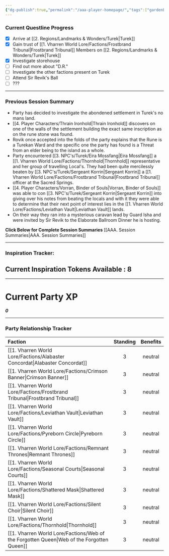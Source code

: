 ```yaml
---
{"dg-publish":true,"permalink":"/aaa-player-homepage/","tags":["gardenEntry"]}
---
```



### Current Questline Progress



- [x] Arrive at [[2. Regions/Landmarks & Wonders/Turek\|Turek]]
- [x] Gain trust of [[1. Vharren World Lore/Factions/Frostbrand Tribunal\|Frostbrand Tribunal]] Members on [[2. Regions/Landmarks & Wonders/Turek\|Turek]]
- [x] Investigate storehouse
- [ ] Find out more about "D.R."
- [ ] Investigate the other factions present on Turek
- [ ] Attend Sir Revik's Ball
- [ ] ???

---
### Previous Session Summary

<div class="transclusion internal-embed is-loaded"><div class="markdown-embed">



- Party has decided to investigate the abondened settlement in Turek's no mans land.
- [[4. Player Characters/Thrain Ironhold\|Thrain Ironhold]] discovers on one of the walls of the settlement building the exact same inscription as on the rune stone was found.
- Rovik once accepted into the folds of the party explains that the Rune is a Turekan Ward and the specific one the party has found is a Threat from an elder being to the island as a whole.
- Party encountered [[3. NPC's/Turek/Eira Mossfang\|Eira Mossfang]] a [[1. Vharren World Lore/Factions/Thornhold\|Thornhold]] representative and her group of travelling Local's. They had been quite mercilessly beaten by [[3. NPC's/Turek/Sergeant Korrin\|Sergeant Korrin]] a [[1. Vharren World Lore/Factions/Frostbrand Tribunal\|Frostbrand Tribunal]] officer at the Sacred Springs.
- [[4. Player Characters/Vorran, Binder of Souls\|Vorran, Binder of Souls]] was able to con [[3. NPC's/Turek/Sergeant Korrin\|Sergeant Korrin]] into giving over his notes from beating the locals and with it they were able to determine that their next point of interest lies in the [[1. Vharren World Lore/Factions/Leviathan Vault\|Leviathan Vault]] lands.
- On their way they ran into a mysterious caravan lead by Guard Isha and were invited by Sir Revik to the Elaborate Ballroom Dinner he is hosting.

</div></div>



**Click Below for Complete Session Summaries**
[[AAA. Session Summaries\|AAA. Session Summaries]]

---
### Inspiration Tracker:
## Current Inspiration Tokens Available : 8

---



# Current Party XP
***0***

---




### Party Relationship Tracker


| Faction                        | Standing | Benefits |
| :----------------------------- | :------: | :------: |
| [[1. Vharren World Lore/Factions/Alabaster Concordat\|Alabaster Concordat]]        |    3     | neutral  |
| [[1. Vharren World Lore/Factions/Crimson Banner\|Crimson Banner]]             |    3     | neutral  |
| [[1. Vharren World Lore/Factions/Frostbrand Tribunal\|Frostbrand Tribunal]]        |    3     | neutral  |
| [[1. Vharren World Lore/Factions/Leviathan Vault\|Leviathan Vault]]            |    3     | neutral  |
| [[1. Vharren World Lore/Factions/Pyreborn Circle\|Pyreborn Circle]]            |    3     | neutral  |
| [[1. Vharren World Lore/Factions/Remnant Thrones\|Remnant Thrones]]            |    3     | neutral  |
| [[1. Vharren World Lore/Factions/Seasonal Courts\|Seasonal Courts]]            |    3     | neutral  |
| [[1. Vharren World Lore/Factions/Shattered Mask\|Shattered Mask]]             |    3     | neutral  |
| [[1. Vharren World Lore/Factions/Silent Choir\|Silent Choir]]               |    3     | neutral  |
| [[1. Vharren World Lore/Factions/Thornhold\|Thornhold]]                  |    3     | neutral  |
| [[1. Vharren World Lore/Factions/Web of the Forgotten Queen\|Web of the Forgotten Queen]] |    3     | neutral  |